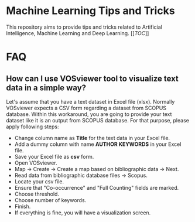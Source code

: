 # Machine Learning Tips and Tricks

This repository aims to provide tips and tricks related to Artificial Intelligence, Machine Learning and Deep Learning.
[[_TOC_]]

# FAQ
## How can I use VOSviewer tool to visualize text data in a simple way?
Let's assume that you have a text dataset in Excel file (xlsx). Normally VOSviewer expects a CSV form regarding a dataset from SCOPUS database.
Within this workaround, you are going to provide your text dataset like it is an output from SCOPUS database.
For that purpose, please apply following steps:
- Change column name as **Title** for the text data in your Excel file.
- Add a dummy column with name **AUTHOR KEYWORDS** in your Excel file.
- Save your Excel file as **csv** form.
- Open VOSviewer.
- Map -> Create -> Create a map based on bibliographic data -> Next.
- Read data from bibliographic database files -> Scopus.
- Locate your csv file.
- Ensure that "Co-occurrence" and "Full Counting" fields are marked.
- Choose threshold.
- Choose number of keywords.
- Finish.
- If everything is fine, you will have a visualization screen.
